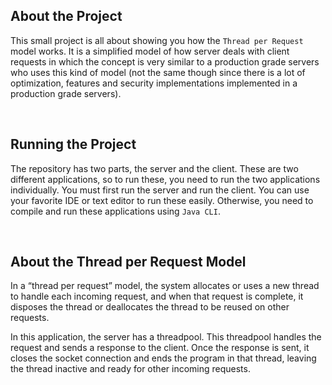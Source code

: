 ## About the Project

This small project is all about showing you how the `Thread per Request` model works. It is a simplified model of how server deals with client requests in which the concept is very similar to a production grade servers who uses this kind of model (not the same though since there is a lot of optimization, features and security implementations implemented in a production grade servers).

<br>

## Running the Project

The repository has two parts, the server and the client. These are two different applications, so to run these, you need to run the two applications individually. You must first run the server and run the client. You can use your favorite IDE or text editor to run these easily. Otherwise, you need to compile and run these applications using `Java CLI`.

<br>

## About the Thread per Request Model

In a “thread per request” model, the system allocates or uses a new thread to handle each incoming request, and when that request is complete, it disposes the thread or deallocates the thread to be reused on other requests. 

In this application, the server has a threadpool. This threadpool handles the request and sends a response to the client. Once the response is sent, it closes the socket connection and ends the program in that thread, leaving the thread inactive and ready for other incoming requests. 



